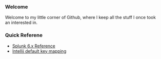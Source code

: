 ### Welcome

Welcome to my little corner of Github, where I keep all the stuff I once took an interested in.

### Quick Referene

  * [Splunk 6.x Reference](http://quybao.github.io/cheat_sheets/docs/Splunk_Quick_Reference_Guide_6.x.pdf)
  * [Intellij default key mapping](http://quybao.github.io/cheat_sheets/docs/IntelliJIDEA_ReferenceCard.pdf)
